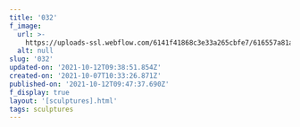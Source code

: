 ```yaml
---
title: '032'
f_image:
  url: >-
    https://uploads-ssl.webflow.com/6141f41868c3e33a265cbfe7/616557a81ae3d884ed75fbf2_032.jpg
  alt: null
slug: '032'
updated-on: '2021-10-12T09:38:51.854Z'
created-on: '2021-10-07T10:33:26.871Z'
published-on: '2021-10-12T09:47:37.690Z'
f_display: true
layout: '[sculptures].html'
tags: sculptures
---
```



